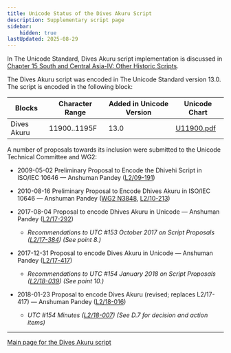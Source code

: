```yaml
---
title: Unicode Status of the Dives Akuru Script
description: Supplementary script page
sidebar:
    hidden: true
lastUpdated: 2025-08-29
---
```


In The Unicode Standard, Dives Akuru script implementation is discussed in [Chapter 15 South and Central Asia-IV: Other Historic Scripts](http://www.unicode.org/versions/latest/ch15.pdf).

[comment]: # (end of intro)

[comment]: # (start of blocks)

The Dives Akuru script was encoded in The Unicode Standard version 13.0. The script is encoded in the following block:

| Blocks | Character Range | Added in Unicode Version | Unicode Chart |
| ------ | --------------- | ------------------------ | ------------- |
| Dives Akuru  | 11900..1195F | 13.0 | [U11900.pdf](https://www.unicode.org/charts/PDF/U11900.pdf) |

[comment]: # (end of blocks)

[comment]: # (start of chars)

[comment]: # (end of chars)

[comment]: # (start of rest)

A number of proposals towards its inclusion were submitted to the Unicode Technical Committee and WG2:

- 2009-05-02 Preliminary Proposal to Encode the Dhivehi Script in ISO/IEC 10646 — Anshuman Pandey ([L2/09-191](http://www.unicode.org/cgi-bin/GetMatchingDocs.pl?L2/09-191))

- 2010-08-16 Preliminary Proposal to Encode Dhives Akuru in ISO/IEC 10646 — Anshuman Pandey ([WG2 N3848](https://www.unicode.org/wg2/docs/n3848.pdf), [L2/10-213](http://www.unicode.org/cgi-bin/GetMatchingDocs.pl?L2/10-213))

- 2017-08-04 Proposal to encode Dhives Akuru in Unicode — Anshuman Pandey ([L2/17-292](http://www.unicode.org/cgi-bin/GetMatchingDocs.pl?L2/17-292))

  - _Recommendations to UTC #153 October 2017 on Script Proposals ([L2/17-384](http://www.unicode.org/L2/L2017/17384-script-ad-hoc-recs.pdf)) (See point 8.)_

- 2017-12-31 Proposal to encode Dives Akuru in Unicode — Anshuman Pandey ([L2/17-417](http://www.unicode.org/cgi-bin/GetMatchingDocs.pl?L2/17-417))

  - _Recommendations to UTC #154 January 2018 on Script Proposals ([L2/18-039](http://www.unicode.org/L2/L2018/18039-script-adhoc-rec.pdf)) (See point 10.)_

- 2018-01-23 Proposal to encode Dives Akuru (revised; replaces L2/17-417) — Anshuman Pandey ([L2/18-016](http://www.unicode.org/cgi-bin/GetMatchingDocs.pl?L2/18-016))

  - _UTC #154 Minutes ([L2/18-007](http://www.unicode.org/L2/L2018/18007.htm)) (See D.7 for decision and action items)_



<hr/>

[Main page for the Dives Akuru script](/scrlang/scripts/diak)

